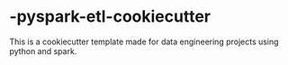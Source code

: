 # -pyspark-etl-cookiecutter
This is a cookiecutter template made for data engineering projects using python and spark.
